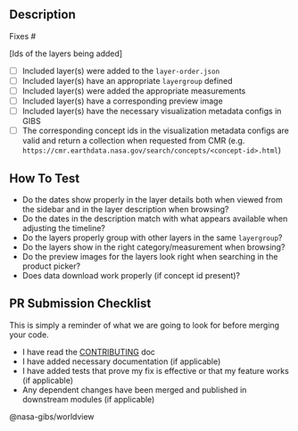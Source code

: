 ## Description

Fixes #

[Ids of the layers being added]

- [ ] Included layer(s) were added to the `layer-order.json`
- [ ] Included layer(s) have an appropriate `layergroup` defined
- [ ] Included layer(s) were added the appropriate measurements
- [ ] Included layer(s) have a corresponding preview image
- [ ] Included layer(s) have the necessary visualization metadata configs in GIBS
- [ ] The corresponding concept ids in the visualization metadata configs are valid and return a collection when requested from CMR (e.g. `https://cmr.earthdata.nasa.gov/search/concepts/<concept-id>.html`)

## How To Test

- Do the dates show properly in the layer details both when viewed from the sidebar and in the layer description when browsing?
- Do the dates in the description match with what appears available when adjusting the timeline?
- Do the layers properly group with other layers in the same `layergroup`?
- Do the layers show in the right category/measurement when browsing?
- Do the preview images for the layers look right when searching in the product picker?
- Does data download work properly (if concept id present)?

## PR Submission Checklist

This is simply a reminder of what we are going to look for before merging your code.

- I have read the [CONTRIBUTING](https://github.com/nasa-gibs/worldview/blob/main/.github/CONTRIBUTING.md) doc
- I have added necessary documentation (if applicable)
- I have added tests that prove my fix is effective or that my feature works (if applicable)
- Any dependent changes have been merged and published in downstream modules (if applicable)

@nasa-gibs/worldview

